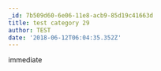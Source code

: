 ```yaml
---
_id: 7b509d60-6e06-11e8-acb9-85d19c41663d
title: test category 29
author: TEST
date: '2018-06-12T06:04:35.352Z'
---
```

immediate
